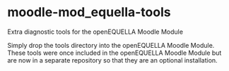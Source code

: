 # moodle-mod_equella-tools
Extra diagnostic tools for the openEQUELLA Moodle Module

Simply drop the tools directory into the openEQUELLA Moodle Module.  These tools were once included in the openEQUELLA Moodle Module but are now in a separate repository so that they are an optional installation.
